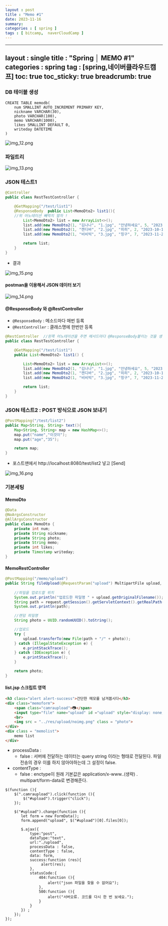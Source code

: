 ```yaml
---
layout : post
title : "Memo #1"
date: 2023-11-16
summary: 
categories : [ spring ]
tags : [ bitcamp,  naverCloudCamp ]
---
```



---
layout : single
title : "Spring │ MEMO #1"
categories : spring
tag : [spring,네이버클라우드캠프]
toc: true
toc_sticky: true
breadcrumb: true
---


### DB 테이블 생성

```mysql
CREATE TABLE memodb(
    num SMALLINT AUTO_INCREMENT PRIMARY KEY,
    nickname VARCHAR(30),
    photo VARCHAR(100),
    memo VARCHAR(1000),
    likes SMALLINT DEFAULT 0,
    writeday DATETIME
)
```

![img_12.png](./img/009/img_12.png)

### 파일트리

![img_13.png](./img/009/img_13.png)




### JSON 테스트1

```java
@Controller
public class RestTestController {

    @GetMapping("/test/list1")
    @ResponseBody  public List<MemoDto2> list1(){
    //위 어노테이션 빼먹지 말자 !
        List<MemoDto2> list = new ArrayList<>();
        list.add(new MemoDto2(1, "김나나", "1.jpg", "안녕하세요", 5, "2023-10-10"));
        list.add(new MemoDto2(1, "캔디바", "2.jpg", "히히", 2, "2023-10-13"));
        list.add(new MemoDto2(1, "비비빅", "3.jpg", "힝구", 7, "2023-11-22"));

        return list;
    }
}
```

* 결과

![img_15.png](./img/009/img_15.png)



#### postman을 이용해서 JSON 데이터 보기

![img_14.png](./img/009/img_14.png)


#### @ResponseBody 와 @RestController

* `@ResponseBody` : 메소드마다 매번 등록
* `@RestController`  : 클래스명에 한번만 등록

```java
@RestController  //왼쪽 어노테이션을 주면 메서드마다 @ResponseBody붙이는 것을 생략할 수 있다.
public class RestTestController {

    @GetMapping("/test/list1")
    public List<MemoDto2> list1() {

        List<MemoDto2> list = new ArrayList<>();
        list.add(new MemoDto2(1, "김나나", "1.jpg", "안녕하세요", 5, "2023-10-10"));
        list.add(new MemoDto2(1, "캔디바", "2.jpg", "히히", 2, "2023-10-13"));
        list.add(new MemoDto2(1, "비비빅", "3.jpg", "힝구", 7, "2023-11-22"));

        return list;
    }
}
```

### JSON 테스트2 : POST 방식으로 JSON 보내기

```java
@PostMapping("/test/list2")
public Map<String, String> text(){
    Map<String, String> map = new HashMap<>();
    map.put("name","이것이");
    map.put("age","35");

    return map;
}
```

* 포스트맨에서 http://localhost:8080/test/list2 넣고 [Send]

![img_16.png](./img/009/img_16.png)


### 기본세팅

#### MemoDto

```java
@Data
@NoArgsConstructor
@AllArgsConstructor
public class MemoDto {
    private int num;
    private String nickname;
    private String photo;
    private String memo;
    private int likes;
    private Timestamp writeday;
}
```

#### MemoRestController

```java
@PostMapping("/memo/upload")
public String fileUpload(@RequestParam("upload") MultipartFile upload, HttpServletRequest request){
    
    //파일을 업로드할 위치
    System.out.println("업로드한 파일명 " + upload.getOriginalFilename());
    String path = request.getSession().getServletContext().getRealPath("/resources/upload");
    System.out.println(path);

    //랜덤 파일명
    String photo = UUID.randomUUID().toString();

    //업로드
    try {
        upload.transferTo(new File(path + "/" + photo));
    } catch (IllegalStateException e) {
        e.printStackTrace();
    } catch (IOException e) {
        e.printStackTrace();
    }

    return photo;
}
```

#### list.jsp 스크립트 영역

```html
<h3 class="alert alert-success">간단한 메모를 남겨봅시다</h3>
<div class="memoform">
    <span class="camraupload">📷</span>
    <input type="file" name="upload" id ="upload" style="display: none;">
    <br>
    <img src = "../res/upload/noimg.png" class = "photo">
</div>
<div class = "memolist">
    memo list
</div>
```

     
* processData : 
  * false : 서버에 전달하는 데이터는 query string 이라는 형태로 전달된다. 파일전송의 경우 이를 하지 않아야하는데 그 설정이 false.
* contentType : 
  * false : enctype이 원래 기본값은 application/x-www..(생략) . multipart/form-data로 변경해준다.
   

```jquery-css
$(function (){
    $(".camraupload").click(function (){
        $("#upload").trigger("click");
    });

    $("#upload").change(function (){
       let form = new FormData();
       form.append("upload", $("#upload")[0].files[0]);

       $.ajax({
           type:"post",
           dataType:"text",
           url:"./upload",
           processData : false,
           contentType : false,
           data: form,
           success:function (res){
                alert(res);
           },
           statusCode:{
               404:function (){
                   alert("json 파일을 찾을 수 없어요");
               },
               500:function (){
                   alert("서버오류. 코드를 다시 한 번 보세요.");
               }
           }
       }) ;
    });
});
```

